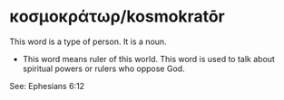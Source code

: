 # κοσμοκράτωρ/kosmokratōr
This word is a type of person. It is a noun.
* This word means ruler of this world. This word is used to talk about spiritual powers or rulers who oppose God.

See: Ephesians 6:12
